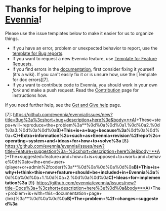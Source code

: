 # Thanks for helping to improve [Evennia][1]!

Please use the issue templates below to make it easier for us to organize things. 

 * If you have an error, problem or unexpected behavior to report, use the [template for Bug reports][4].
 * If you want to request a new Evennia feature, use [Template for Feature Requests][5].
 * If you find errors in the [documentation][2], first consider fixing it yourself (it's a wiki). If you can't easily fix it or is unsure how, use the [Template for doc errors][7].
 * If you want to contribute code to Evennia, you should work in your own *fork* and make a push request. Read the [Contribution][3] page for instructions how. 

If you need further help, see the [Get and Give help][4] page. 


[1]: http://www.evennia.com
[2]: https://github.com/evennia/evennia/wiki
[3]: https://github.com/evennia/evennia/wiki/Contributing
[4]: https%3a2f%2fgithub.com%2fevennia%2fevennia%2fwiki%2fhow%2520to%2520get%2520and%2520give%2520help
[5]: https://groups.google.com/forum/#!forum/evennia
[6]: http://webchat.freenode.net/?channels=evennia&uio=MT1mYWxzZSY5PXRydWUmMTE9MTk1JjEyPXRydWUbb
[7]: https://github.com/evennia/evennia/issues/new?title=Bug%3a%3cshort+bug+description+here%3e&body=**A)+These+steps+will+reproduce+the+problem%3a**%0d%0a%0d%0a1.%0d%0a2.%0d%0a3.%0d%0a%0d%0a**B)+This+is+a+bug+because%3a**%0d%0a%0d%0a+**C)+Extra+information%2c+such+as+Evennia+revision%2frepo%2c+operating+system+and+ideas+for+how+to+solve%3a**
[8]: https://github.com/evennia/evennia/issues/new?title=Feature+suggestion%3a+%3cshort+description+here%3e&body=**A)+The+suggested+feature+and+how+it+is+supposed+to+work+and+behave%0d%0ato+the+end+user+(player+or+admin%2fcoder)%3a**%0d%0a%0d%0a%0d%0a**B)+This+is+why+I+think+this+new+feature+should+be+included+in+Evennia%3a**%0d%0a%0d%0a+1.%0d%0a+2.%0d%0a%0d%0a**C)+Ideas+for+implementation%3a**
[9]: https://github.com/evennia/evennia/issues/new?title=Docs%3a+%3cshort+description+here%3e%0d%0a&body=**A)+The+problem+is+with+this+documentation+page+(link)%3a**%0d%0a%0d%0a**B)+The+problem+%2f+changes+suggested%3a**
